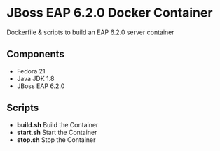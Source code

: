 # JBoss EAP 6.2.0 Docker Container

Dockerfile & scripts to build an EAP 6.2.0 server container

## Components
 - Fedora 21
 - Java JDK 1.8
 - JBoss EAP 6.2.0

## Scripts
 - **build.sh** Build the Container
 - **start.sh** Start the Container
 - **stop.sh** Stop the Container
